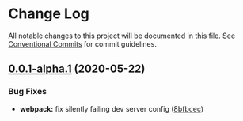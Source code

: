 # Change Log

All notable changes to this project will be documented in this file.
See [Conventional Commits](https://conventionalcommits.org) for commit guidelines.

## [0.0.1-alpha.1](https://github.com/p3ol/spruce/compare/v0.0.1-alpha.0...v0.0.1-alpha.1) (2020-05-22)


### Bug Fixes

* **webpack:** fix silently failing dev server config ([8bfbcec](https://github.com/p3ol/spruce/commit/8bfbcec3470e1317aac6044de49d0faec46a325d))
